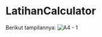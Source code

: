 # LatihanCalculator

Berikut tampilannya:
![A4 - 1](https://user-images.githubusercontent.com/102937891/195073603-98db5431-4a87-4b73-95d6-a6b07494ffed.jpg)
